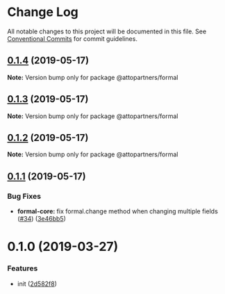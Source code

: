 # Change Log

All notable changes to this project will be documented in this file.
See [Conventional Commits](https://conventionalcommits.org) for commit guidelines.

## [0.1.4](https://github.com/kevinwolfcr/formal/compare/v0.1.3...v0.1.4) (2019-05-17)

**Note:** Version bump only for package @attopartners/formal





## [0.1.3](https://github.com/kevinwolfcr/formal/compare/v0.1.2...v0.1.3) (2019-05-17)

**Note:** Version bump only for package @attopartners/formal





## [0.1.2](https://github.com/kevinwolfcr/formal/compare/v0.1.1...v0.1.2) (2019-05-17)

**Note:** Version bump only for package @attopartners/formal





## [0.1.1](https://github.com/kevinwolfcr/formal/compare/v0.1.0...v0.1.1) (2019-05-17)


### Bug Fixes

* **formal-core:** fix formal.change method when changing multiple fields ([#34](https://github.com/kevinwolfcr/formal/issues/34)) ([3e46bb5](https://github.com/kevinwolfcr/formal/commit/3e46bb5))





# 0.1.0 (2019-03-27)

### Features

- init ([2d582f8](https://github.com/kevinwolfcr/formal/commit/2d582f8))
